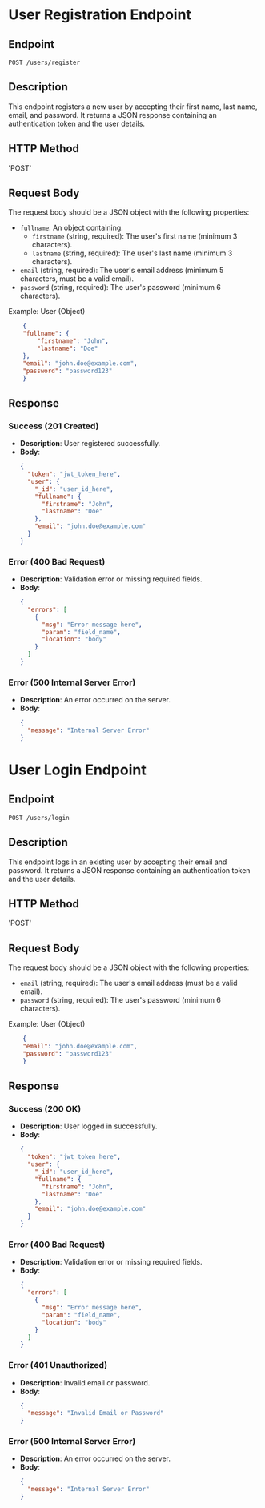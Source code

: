 # User Registration Endpoint

## Endpoint
`POST /users/register`

## Description
This endpoint registers a new user by accepting their first name, last name, email, and password. It returns a JSON response containing an authentication token and the user details.

## HTTP Method

'POST'
## Request Body
The request body should be a JSON object with the following properties:
- `fullname`: An object containing:
  - `firstname` (string, required): The user's first name (minimum 3 characters).
  - `lastname` (string, required): The user's last name (minimum 3 characters).
- `email` (string, required): The user's email address (minimum 5 characters, must be a valid email).
- `password` (string, required): The user's password (minimum 6 characters).

Example: User (Object)
```json
    {
    "fullname": {
        "firstname": "John",
        "lastname": "Doe"
    },
    "email": "john.doe@example.com",
    "password": "password123"
    }
```

## Response
### Success (201 Created)
- **Description**: User registered successfully.
- **Body**:
  ```json
  {
    "token": "jwt_token_here",
    "user": {
      "_id": "user_id_here",
      "fullname": {
        "firstname": "John",
        "lastname": "Doe"
      },
      "email": "john.doe@example.com"
    }
  }
  ```

### Error (400 Bad Request)
- **Description**: Validation error or missing required fields.
- **Body**:
  ```json
  {
    "errors": [
      {
        "msg": "Error message here",
        "param": "field_name",
        "location": "body"
      }
    ]
  }
  ```

### Error (500 Internal Server Error)
- **Description**: An error occurred on the server.
- **Body**:
  ```json
  {
    "message": "Internal Server Error"
  }
  ```

# User Login Endpoint

## Endpoint
`POST /users/login`

## Description
This endpoint logs in an existing user by accepting their email and password. It returns a JSON response containing an authentication token and the user details.

## HTTP Method

'POST'
## Request Body
The request body should be a JSON object with the following properties:
- `email` (string, required): The user's email address (must be a valid email).
- `password` (string, required): The user's password (minimum 6 characters).

Example: User (Object)
```json
    {
    "email": "john.doe@example.com",
    "password": "password123"
    }
```

## Response
### Success (200 OK)
- **Description**: User logged in successfully.
- **Body**:
  ```json
  {
    "token": "jwt_token_here",
    "user": {
      "_id": "user_id_here",
      "fullname": {
        "firstname": "John",
        "lastname": "Doe"
      },
      "email": "john.doe@example.com"
    }
  }
  ```

### Error (400 Bad Request)
- **Description**: Validation error or missing required fields.
- **Body**:
  ```json
  {
    "errors": [
      {
        "msg": "Error message here",
        "param": "field_name",
        "location": "body"
      }
    ]
  }
  ```

### Error (401 Unauthorized)
- **Description**: Invalid email or password.
- **Body**:
  ```json
  {
    "message": "Invalid Email or Password"
  }
  ```

### Error (500 Internal Server Error)
- **Description**: An error occurred on the server.
- **Body**:
  ```json
  {
    "message": "Internal Server Error"
  }
  ```
